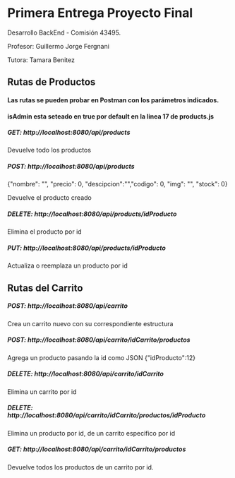 # Primera Entrega Proyecto Final

Desarrollo BackEnd - Comisión 43495.

Profesor: Guillermo Jorge Fergnani

Tutora: Tamara Benitez


## Rutas de Productos

#### Las rutas se pueden probar en Postman con los parámetros indicados.

#### isAdmin esta seteado en true por default en la linea 17 de products.js

##### GET: http://localhost:8080/api/products
Devuelve todo los productos

##### POST: http://localhost:8080/api/products
{"nombre": "", "precio": 0, "descipcion":"","codigo": 0, "img": "", "stock": 0}

Devuelve el producto creado

##### DELETE: http://localhost:8080/api/products/idProducto

Elimina el producto por id

##### PUT: http://localhost:8080/api/products/idProducto

Actualiza o reemplaza un producto por id

## Rutas del Carrito

##### POST: http://localhost:8080/api/carrito

Crea un carrito nuevo con su correspondiente estructura

##### POST: http://localhost:8080/api/carrito/idCarrito/productos

Agrega un producto pasando la id como JSON {"idProducto":12}

##### DELETE: http://localhost:8080/api/carrito/idCarrito

Elimina un carrito por id

##### DELETE: http://localhost:8080/api/carrito/idCarrito/productos/idProducto

Elimina un producto por id, de un carrito especifico por id

##### GET: http://localhost:8080/api/carrito/idCarrito/productos

Devuelve todos los productos de un carrito por id.
